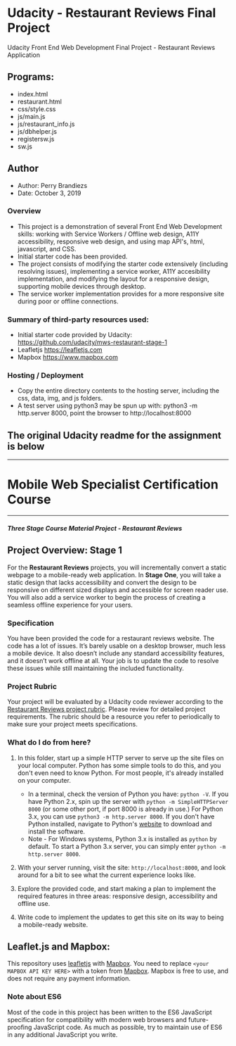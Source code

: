 # Udacity - Restaurant Reviews Final Project

Udacity Front End Web Development Final Project - Restaurant Reviews Application

## Programs:
* index.html
* restaurant.html
* css/style.css
* js/main.js
* js/restaurant_info.js
* js/dbhelper.js
* registersw.js
* sw.js

## Author
* Author: Perry Brandiezs
* Date: October 3, 2019

### Overview
* This project is a demonstration of several Front End Web Development skills: working with Service Workers / Offline web design, A11Y accessibility, responsive web design, and using map API's, html, javascript, and CSS.
* Initial starter code has been provided.
* The project consists of modifying the starter code extensively (including resolving issues), implementing a service worker, A11Y accesibility implementation, and modifying the layout for a responsive design, supporting mobile devices through desktop.
* The service worker implementation provides for a more responsive site during poor or offline connections.

### Summary of third-party resources used:
* Initial starter code provided by Udacity:
https://github.com/udacity/mws-restaurant-stage-1
* Leafletjs
https://leafletjs.com
* Mapbox
https://www.mapbox.com

### Hosting / Deployment
* Copy the entire directory contents to the hosting server, including the css, data, img, and js folders.
* A test server using python3 may be spun up with: python3 -m http.server 8000, point the browser to http://localhost:8000



## The original Udacity readme for the assignment is below
---
# Mobile Web Specialist Certification Course
---
#### _Three Stage Course Material Project - Restaurant Reviews_

## Project Overview: Stage 1

For the **Restaurant Reviews** projects, you will incrementally convert a static webpage to a mobile-ready web application. In **Stage One**, you will take a static design that lacks accessibility and convert the design to be responsive on different sized displays and accessible for screen reader use. You will also add a service worker to begin the process of creating a seamless offline experience for your users.

### Specification

You have been provided the code for a restaurant reviews website. The code has a lot of issues. It’s barely usable on a desktop browser, much less a mobile device. It also doesn’t include any standard accessibility features, and it doesn’t work offline at all. Your job is to update the code to resolve these issues while still maintaining the included functionality.

### Project Rubric

Your project will be evaluated by a Udacity code reviewer according to the [Restaurant Reviews project rubric](https://review.udacity.com/#!/rubrics/1090/view). Please review for detailed project requirements. The rubric should be a resource you refer to periodically to make sure your project meets specifications.

### What do I do from here?

1. In this folder, start up a simple HTTP server to serve up the site files on your local computer. Python has some simple tools to do this, and you don't even need to know Python. For most people, it's already installed on your computer.

    * In a terminal, check the version of Python you have: `python -V`. If you have Python 2.x, spin up the server with `python -m SimpleHTTPServer 8000` (or some other port, if port 8000 is already in use.) For Python 3.x, you can use `python3 -m http.server 8000`. If you don't have Python installed, navigate to Python's [website](https://www.python.org/) to download and install the software.
   * Note -  For Windows systems, Python 3.x is installed as `python` by default. To start a Python 3.x server, you can simply enter `python -m http.server 8000`.
2. With your server running, visit the site: `http://localhost:8000`, and look around for a bit to see what the current experience looks like.
3. Explore the provided code, and start making a plan to implement the required features in three areas: responsive design, accessibility and offline use.
4. Write code to implement the updates to get this site on its way to being a mobile-ready website.

## Leaflet.js and Mapbox:

This repository uses [leafletjs](https://leafletjs.com/) with [Mapbox](https://www.mapbox.com/). You need to replace `<your MAPBOX API KEY HERE>` with a token from [Mapbox](https://www.mapbox.com/). Mapbox is free to use, and does not require any payment information.

### Note about ES6

Most of the code in this project has been written to the ES6 JavaScript specification for compatibility with modern web browsers and future-proofing JavaScript code. As much as possible, try to maintain use of ES6 in any additional JavaScript you write.
